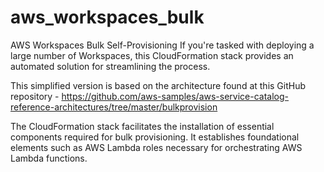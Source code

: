 # aws_workspaces_bulk
AWS Workspaces Bulk Self-Provisioning
If you're tasked with deploying a large number of Workspaces, this CloudFormation stack provides an automated solution for streamlining the process.

This simplified version is based on the architecture found at this GitHub repository - https://github.com/aws-samples/aws-service-catalog-reference-architectures/tree/master/bulkprovision

The CloudFormation stack facilitates the installation of essential components required for bulk provisioning. It establishes foundational elements such as AWS Lambda roles necessary for orchestrating AWS Lambda functions.
